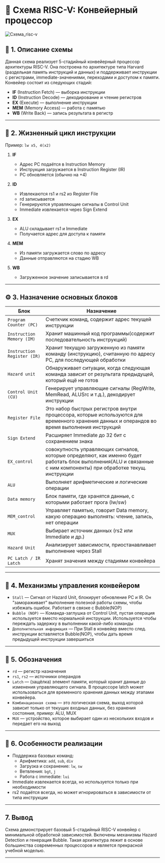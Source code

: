 # 🔧 Схема RISC-V: Конвейерный процессор  

![Схема_risc-v](https://github.com/user-attachments/assets/e3dc179c-51d2-4253-ac1d-1f53cef180cb)


## 📌 1. Описание схемы

Данная схема реализует 5-стадийный конвейерный процессор архитектуры RISC-V. 
Она построена по архитектуре типа Harvard (раздельная память инструкций и данных) и поддерживает инструкции с регистрами, immediate-значениями, переходами и доступом к памяти. 
Конвейер состоит из следующих стадий:

- **IF** (Instruction Fetch) — выборка инструкции
- **ID** (Instruction Decode) — декодирование и чтение регистров
- **EX** (Execute) — выполнение инструкции
- **MEM** (Memory Access) — работа с памятью
- **WB** (Write Back) — запись результата в регистр

---

## 🔁 2. Жизненный цикл инструкции

Пример: `lw x5, 4(x2)`

1. **IF**
   - Адрес PC подаётся в Instruction Memory
   - Инструкция загружается в Instruction Register (IR)
   - PC обновляется (обычно на +4)

2. **ID**
   - Извлекаются rs1 и rs2 из Register File
   - rd записывается
   - Генерируются управляющие сигналы в Control Unit
   - Immediate извлекается через Sign Extend

3. **EX**
   - ALU складывает rs1 и Immediate
   - Получается адрес для доступа к памяти

4. **MEM**
   - Из памяти загружается слово по адресу
   - Данные отправляются на стадию WB

5. **WB**
   - Загруженное значение записывается в rd

---

## ⚙️ 3. Назначение основных блоков

| Блок | Назначение |
|------|------------|
| `Program Counter (PC)` | Счеткчик команд, содержит адрес текущей инструкции |
| `Instruction Memory (IM)` | Хранит машинный код программы(содержит последовательность инструкций) |
| `Instruction Register (IR)` | Хранит текущую загруженную из памяти команду (инструкцию), считанную по адресу PC, для последующей обработки |
| `Hazard unit` | Обнаруживает ситуации, когда следующая команда зависит от результата предыдущей, который ещё не готов |
| `Control Unit (CU)` | Генерирует управляющие сигналы (RegWrite, MemRead, ALUSrc и т.д.), декодирует инструкции |
| `Register File` | Это набор быстрых регистров внутри процессора, которые используются для временного хранения данных и операндов во время выполнения инструкций |
| `Sign Extend` | Расширяет Immediate до 32 бит с сохранением знака |
| `EX_control` | совокупность управляющих сигналов, которые определяют, как именно будет работать блок выполнения(ALU и связанные с ним компоненты) при обработке текущ. инструкции |
| `ALU` | Выполняет арифметические и логические операции |
| `Data memory` | Блок памяти, где хранятся данные, с которыми работает прога (lw/sw) |
| `MEM_control` | Управляет памятью, говорит Data memory, какую операцию выполнять: чтение, запись, нет операции |
| `MUX` | Выбирает источник данных (rs2 или Immediate и др.) |
| `Hazard Unit` | Анализирует зависимости, приостанавливает выполнение через Stall |
| `PC Latch / IR Latch` | Хранят значения между стадиями конвейера |

---

## 🧠 4. Механизмы управления конвейером

- `Stall` — Cигнал от Hazard Unit, блокирует обновление PC и IR. Он "замораживает" выполнение полезной работы схемы, чтобы избежать ошибок. Работает в связке с Bubble(NOP)
- `Bubble (NOP)` — Команда-заглушка от Control Unit, пустая операция используется вместо нормальной инструкции. Используется чтобы переждать задержку в выполнении какой-либо команды 
- `Дополнительная информация` — При Stall в конвейер  вместо след. инструкции вставляется Bubble(NOP), чтобы дать время предыдущей инструкции завершиться

---

## 📌 5. Обозначения

- `rd` — регистр назначения
- `rs1`, `rs2` — источники операндов
- `Latch` — (защёлка) элемент памяти, который хранит данные до изменения управляющего сигнала. В процессоре latch может использоваться для временного хранения данных между этапами конвейера.
- `Комбинационная схема` — это логическая схема, выход которой зависит только от текущих входных данных, без хранения состояния, пример: ALU, MUX
- `MUX` — устройство, которое выбирает один из нескольких входов и передает его на выход
---

## 🧩 6. Особенности реализации

- Поддержка базовых команд:
  - Арифметика: `add`, `sub`, `div`
  - Загрузка и сохранение: `lw`, `sw`
  - Ветвления: `bgt`, `j`
  - Работа с immediate: `lui`
- Immediate извлекается всегда, но используется только при необходимости
- rs2 подаётся всегда, но может игнорироваться в зависимости от типа инструкции

---

## 7. Вывод

Схема демонстрирует базовый 5-стадийный RISC-V конвейер с минимальной обработкой зависимостей. Включены механизмы Hazard Detection и генерация Bubble. Такая архитектура лежит в основе большинства современных процессоров и является прекрасной учебной моделью.

---
